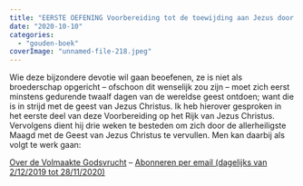 ```yaml
---
title: "EERSTE OEFENING Voorbereiding tot de toewijding aan Jezus door Maria"
date: "2020-10-10"
categories: 
  - "gouden-boek"
coverImage: "unnamed-file-218.jpeg"
---
```


Wie deze bijzondere devotie wil gaan beoefenen, ze is niet als broederschap opgericht – ofschoon dit wenselijk zou zijn – moet zich eerst minstens gedurende twaalf dagen van de wereldse geest ontdoen; want die is in strijd met de geest van Jezus Christus. Ik heb hierover gesproken in het eerste deel van deze Voorbereiding op het Rijk van Jezus Christus. Vervolgens dient hij drie weken te besteden om zich door de allerheiligste Maagd met de Geest van Jezus Christus te vervullen. Men kan daarbij als volgt te werk gaan:

[Over de Volmaakte Godsvrucht](/blog/een-jaar-lang-volmaakte-godsvrucht/) – [Abonneren per email (dagelijks van 2/12/2019 tot 28/11/2020)](http://eepurl.com/9RKvX)
